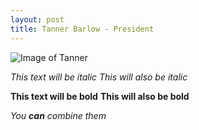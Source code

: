 ```yaml
---
layout: post
title: Tanner Barlow - President
---
```


![Image of Tanner](https://avatars2.githubusercontent.com/u/10962815?v=3&s=460)

*This text will be italic*
_This will also be italic_

**This text will be bold**
__This will also be bold__

_You **can** combine them_
